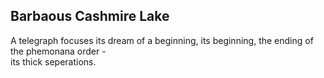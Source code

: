Barbaous Cashmire Lake
----------------------
A telegraph focuses its dream of a beginning, its beginning, the ending of the phemonana order -  
its thick seperations.  
